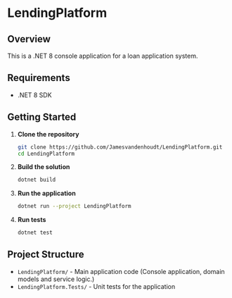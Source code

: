 # LendingPlatform

## Overview
This is a .NET 8 console application for a loan application system.

## Requirements
- .NET 8 SDK

## Getting Started

1. **Clone the repository**
   ```sh
   git clone https://github.com/Jamesvandenhoudt/LendingPlatform.git
   cd LendingPlatform
   ```

2. **Build the solution**
   ```sh
   dotnet build
   ```

3. **Run the application**
   ```sh
   dotnet run --project LendingPlatform
   ```

4. **Run tests**
   ```sh
   dotnet test
   ```

## Project Structure

- `LendingPlatform/` - Main application code (Console application, domain models and service logic.)
- `LendingPlatform.Tests/` - Unit tests for the application